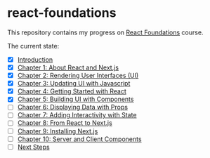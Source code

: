 # react-foundations

This repository contains my progress on
[React Foundations](https://nextjs.org/learn/react-foundations) course.

The current state:

- [X] [Introduction](https://nextjs.org/learn/react-foundations)
- [X] [Chapter 1: About React and Next.js](https://nextjs.org/learn/react-foundations/what-is-react-and-nextjs)
- [X] [Chapter 2: Rendering User Interfaces (UI)](https://nextjs.org/learn/react-foundations/rendering-ui)
- [X] [Chapter 3: Updating UI with Javascript](https://nextjs.org/learn/react-foundations/updating-ui-with-javascript)
- [X] [Chapter 4: Getting Started with React](https://nextjs.org/learn/react-foundations/getting-started-with-react)
- [X] [Chapter 5: Building UI with Components](https://nextjs.org/learn/react-foundations/building-ui-with-components)
- [ ] [Chapter 6: Displaying Data with Props](https://nextjs.org/learn/react-foundations/displaying-data-with-props)
- [ ] [Chapter 7: Adding Interactivity with State](https://nextjs.org/learn/react-foundations/updating-state)
- [ ] [Chapter 8: From React to Next.js](https://nextjs.org/learn/react-foundations/from-react-to-nextjs)
- [ ] [Chapter 9: Installing Next.js](https://nextjs.org/learn/react-foundations/installation)
- [ ] [Chapter 10: Server and Client Components](https://nextjs.org/learn/react-foundations/server-and-client-components)
- [ ] [Next Steps](https://nextjs.org/learn/react-foundations/next-steps)
